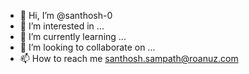 - 👋 Hi, I’m @santhosh-0
- 👀 I’m interested in ...
- 🌱 I’m currently learning ...
- 💞️ I’m looking to collaborate on ...
- 📫 How to reach me santhosh.sampath@roanuz.com

<!---
santhosh-0/santhosh-0 is a ✨ special ✨ repository because its `README.md` (this file) appears on your GitHub profile.
You can click the Preview link to take a look at your changes.
--->
